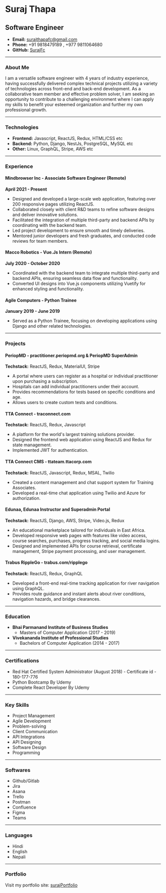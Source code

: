 # Suraj Thapa  
## Software Engineer  

- **Email:** surajthapafc@gmail.com  
- **Phone:** +91 9818479189 , +977 9811064680
- **GitHub:** [SurajFc](https://github.com/SurajFc)  

---

### About Me  
I am a versatile software engineer with 4 years of industry experience, having successfully delivered complex technical projects utilizing a variety of technologies across front-end and back-end development. As a collaborative team member and effective problem solver, I am seeking an opportunity to contribute to a challenging environment where I can apply my skills to benefit your esteemed organization and further my own professional growth.

---

### Technologies  
- **Frontend:** Javascript, ReactJS, Redux, HTML/CSS etc
- **Backend:** Python, Django, NestJs, PostgreSQL, MySQL etc  
- **Other:** Linux, GraphQL, Stripe, AWS etc

---

### Experience  

#### **Mindbrowser Inc - Associate Software Engineer (Remote)**  
**April 2021 - Present**  
- Designed and developed a large-scale web application, featuring over 200 responsive pages utilizing ReactJS.  
- Collaborated closely with client R&D teams to refine software designs and deliver innovative solutions.  
- Facilitated the integration of multiple third-party and backend APIs by coordinating with the backend team.  
- Led project development to ensure smooth and timely deliveries.  
- Mentored junior developers and fresh graduates, and conducted code reviews for team members.  

#### **Macco Robotics - Vue.Js Intern (Remote)**  
**July 2020 - October 2020**  
- Coordinated with the backend team to integrate multiple third-party and backend APIs, ensuring seamless data flow and functionality.  
- Converted UI designs into Vue.js components utilizing Vuetify for enhanced styling and functionality.  

#### **Agile Computers - Python Trainee**  
**January 2019 - June 2019**  
- Served as a Python Trainee, focusing on developing applications using Django and other related technologies.  

---

### Projects  

#### **PeriopMD - practitioner.periopmd.org & PeriopMD SuperAdmin**  
**Techstack:** ReactJS, Redux, MaterialUI, Stripe  
- A portal where users can register as a hospital or individual practitioner upon purchasing a subscription.  
- Hospitals can add individual practitioners under their account.  
- Provides recommendations for tests based on specific conditions and age.  
- Allows users to create custom tests and conditions.  

#### **TTA Connect - traconnect.com**  
**Techstack:** ReactJS, Redux, Javascript  
- A platform for the world's largest training solutions provider.  
- Designed the frontend web application using ReactJS and Redux for state management.  
- Implemented JWT for authentication.  

#### **TTA Connect CMS - ttateam.ttacorp.com**  
**Techstack:** ReactJS, Javascript, Redux, MSAL, Twilio  
- Created a content management and chat support system for Training Associates.  
- Developed a real-time chat application using Twilio and Azure for authorization.  

#### **Edunaa, Edunaa Instructor and Superadmin Portal**  
**Techstack:** ReactJS, Django, AWS, Stripe, Video.js, Redux  
- An educational marketplace tailored for individuals in East Africa.  
- Developed responsive web pages with features like video access, course searches, purchases, progress tracking, and social media logins.  
- Designed and implemented APIs for course retrieval, certificate management, Stripe payment processing, and user management.  

#### **Trabus RippleGo - trabus.com/ripplego**  
**Techstack:** ReactJS, Redux, GraphQL  
- Developed a front-end real-time tracking application for river navigation using GraphQL.  
- Provides route guidance and instant alerts about river conditions, navigation hazards, and bridge clearances.  

---

### Education  
- **Bhai Parmanand Institute of Business Studies**  
  - Masters of Computer Application (2017 - 2019)  
- **Vivekananda Institute of Professional Studies**  
  - Bachelors of Computer Application (2014 - 2017)  

---

### Certifications  
- Red Hat Certified System Administrator (August 2018) - Certificate id - 180-177-776  
- Python Bootcamp By Udemy  
- Complete React Developer By Udemy  

---

### Key Skills  
- Project Management  
- Agile Development  
- Problem-solving  
- Client Communication  
- API Integrations  
- API Designing  
- Software Design  
- Programming  

---

### Softwares  
- Github/Gitlab  
- Jira  
- Asana  
- Trello  
- Postman  
- Confluence  
- Figma  
- Teams  

---

### Languages  
- Hindi  
- English  
- Nepali  

---

### Portfolio  
Visit my portfolio site: [surajPortfolio](https://github.com/SurajFc/surajPortfolio)  